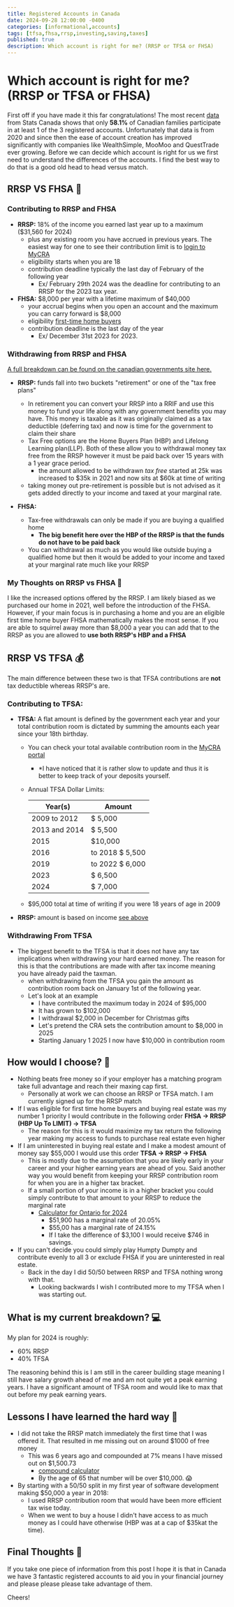 ```yaml
---
title: Registered Accounts in Canada
date: 2024-09-28 12:00:00 -0400
categories: [informational,accounts]
tags: [tfsa,fhsa,rrsp,investing,saving,taxes]
published: true
description: Which account is right for me? (RRSP or TFSA or FHSA)
---
```


# Which account is right for me? (RRSP or TFSA or FHSA)

First off if you have made it this far congratulations! The most recent [data](https://www150.statcan.gc.ca/n1/pub/75f0002m/75f0002m2023008-eng.htm#a2) from Stats Canada shows that only **58.1%** of Canadian families participate in at least 1 of the 3 registered accounts. Unfortunately that data is from 2020 and since then the ease of account creation has improved significantly with companies like WealthSimple, MooMoo and QuestTrade ever growing. Before we can decide which account is right for us we first need to understand the differences of the accounts. I find the best way to do that is a good old head to head versus match.

## RRSP VS FHSA 🏡

### Contributing to RRSP and FHSA
* **RRSP:** 18% of the income you earned last year up to a maximum ($31,560 for 2024)
  * plus any existing room you have accrued in previous years. The easiest way for one to see their contribution limit is to [login to MyCRA](https://www.canada.ca/en/revenue-agency/services/e-services/digital-services-individuals/account-individuals)
  * eligibility starts when you are 18
  * contribution deadline typically the last day of February of the following year
    * Ex/ February 29th 2024 was the deadline for contributing to an RRSP for the 2023 tax year.
* **FHSA:** $8,000 per year with a lifetime maximum of $40,000
  * your accrual begins when you open an account and the maximum you can carry forward is $8,000
  * eligibility [first-time home buyers](https://www.canada.ca/en/revenue-agency/services/tax/individuals/topics/rrsps-related-plans/what-home-buyers-plan/definitions-home-buyer-s-plan.html#wb-auto-7)
  * contribution deadline is the last day of the year
    * Ex/ December 31st 2023 for 2023.

### Withdrawing from RRSP and FHSA
[A full breakdown can be found on the canadian governments site here.](https://www.canada.ca/en/revenue-agency/services/tax/individuals/topics/rrsps-related-plans.html)
* **RRSP:** funds fall into two buckets "retirement" or one of the "tax free plans"
  * In retirement you can convert your RRSP into a RRIF and use this money to fund your life along with any government benefits you may have. This money is taxable as it was originally claimed as a tax deductible (deferring tax) and now is time for the government to claim their share
  * Tax Free options are the Home Buyers Plan (HBP) and Lifelong Learning plan(LLP). Both of these allow you to withdrawal money tax free from the RRSP however it must be paid back over 15 years with a 1 year grace period.
    * the amount allowed to be withdrawn *tax free* started at 25k was increased to $35k in 2021 and now sits at $60k at time of writing
  * taking money out pre-retirement is possible but is not advised as it gets added directly to your income and taxed at your marginal rate.

* **FHSA:**
  * Tax-free withdrawals can only be made if you are buying a qualified home
    * **The big benefit here over the HBP of the RRSP is that the funds do not have to be paid back**
  * You can withdrawal as much as you would like outside buying a qualified home but then it would be added to your income and taxed at your marginal rate much like your RRSP

### My Thoughts on RRSP vs FHSA 💭
I like the increased options offered by the RRSP. I am likely biased as we purchased our home in 2021, well before the introduction of the FHSA. However, if your main focus is in purchasing a home and you are an eligible first time home buyer FHSA mathematically makes the most sense. If you are able to squirrel away more than $8,000 a year you can add that to the RRSP as you are allowed to **use both RRSP's HBP and a FHSA**

## RRSP VS TFSA 💰
The main difference between these two is that TFSA contributions are **not** tax deductible whereas RRSP's are.

### Contributing to TFSA:
* **TFSA:** A flat amount is defined by the government each year and your total contribution room is dictated by summing the amounts each year since your 18th birthday.
  * You can check your total available contribution room in the [MyCRA portal](https://www.canada.ca/en/revenue-agency/services/e-services/digital-services-individuals/account-individuals)
    * *I have noticed that it is rather slow to update and thus it is better to keep track of your deposits yourself.
  * Annual TFSA Dollar Limits:

      | Year(s)       | Amount           |
      | ------------- | ---------------- |
      | 2009 to 2012  | $  5,000         |
      | 2013 and 2014 | $  5,500         |
      | 2015          | $10,000          |
      | 2016          | to 2018	$  5,500 |
      | 2019          | to 2022	$  6,000 |
      | 2023          | $  6,500         |
      | 2024          | $  7,000         |
  * $95,000 total at time of writing if you were 18 years of age in 2009
*  **RRSP:** amount is based on income [see above](#contributing-to-rrsp-and-fhsa)


### Withdrawing From TFSA
* The biggest benefit to the TFSA is that it does not have any tax implications when withdrawing your hard earned money. The reason for this is that the contributions are made with after tax income meaning you have already paid the taxman.
  * when withdrawing from the TFSA you gain the amount as contribution room back on January 1st of the following year.
  * Let's look at an example
    * I have contributed the maximum today in 2024 of $95,000
    * It has grown to $102,000
    * I withdrawal $2,000 in December for Christmas gifts
    * Let's pretend the CRA sets the contribution amount to $8,000 in 2025
    * Starting January 1 2025 I now have $10,000 in contribution room

## How would I choose? 🤔

* Nothing beats free money so if your employer has a matching program take full advantage and reach their maxing cap first.
  * Personally at work we can choose an RRSP or TFSA match. I am currently signed up for the RRSP match
* If I was eligible for first time home buyers and buying real estate was my number 1 priority I would contribute in the following order **FHSA -> RRSP (HBP Up To LIMIT) -> TFSA**
  * The reason for this is it would maximize my tax return the following year making my access to funds to purchase real estate even higher
* If I am uninterested in buying real estate and I make a modest amount of money say $55,000 I would use this order **TFSA -> RRSP -> FHSA**
  * This is mostly due to the assumption that you are likely early in your career and your higher earning years are ahead of you. Said another way you would benefit from keeping your RRSP contribution room for when you are in a higher tax bracket.
  * If a small portion of your income is in a higher bracket you could simply contribute to that amount to your RRSP to reduce the marginal rate
    * [Calculator for Ontario for 2024](https://www.wealthsimple.com/en-ca/tool/tax-calculator/ontario)
      * $51,900 has a marginal rate of 20.05%
      * $55,00 has a marginal rate of 24.15%
      * If I take the difference of $3,100 I would receive $746 in savings.
* If you can't decide you could simply play Humpty Dumpty and contribute evenly to all 3 or exclude FHSA if you are uninterested in real estate.
  * Back in the day I did 50/50 between RRSP and TFSA nothing wrong with that.
    * Looking backwards I wish I contributed more to my TFSA when I was starting out.


## What is my current breakdown? 💻

My plan for 2024 is roughly:
* 60% RRSP
* 40% TFSA

The reasoning behind this is I am still in the career building stage meaning I still have salary growth ahead of me and am not quite yet a peak earning years. I have a significant amount of TFSA room and would like to max that out before my peak earning years.

## Lessons I have learned the hard way 🥊

* I did not take the RRSP match immediately the first time that I was offered it. That resulted in me missing out on around $1000 of free money
  * This was 6 years ago and compounded at 7% means I have missed out on $1,500.73
    * [compound calculator](https://www.getsmarteraboutmoney.ca/calculators/compound-interest-calculator/)
    * By the age of 65 that number will be over $10,000. 😱
* By starting with a 50/50 split in my first year of software development making $50,000 a year in 2018:
  * I used RRSP contribution room that would have been more efficient tax wise today.
  * When we went to buy a house I didn't have access to as much money as I could have otherwise (HBP was at a cap of $35kat the time).

## Final Thoughts 💭

If you take one piece of information from this post I hope it is that in Canada we have 3 fantastic registered accounts to aid you in your financial journey and please please please take advantage of them.

Cheers!